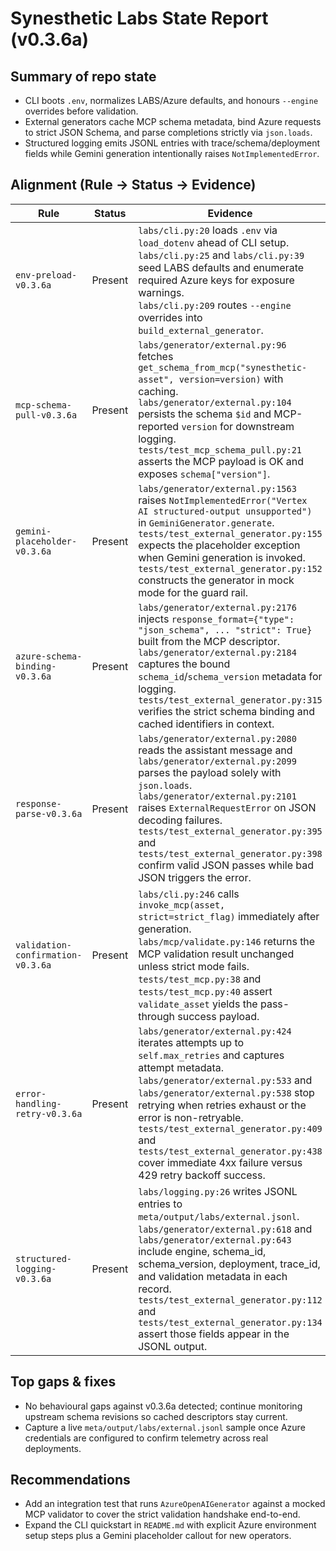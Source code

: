 # Synesthetic Labs State Report (v0.3.6a)

## Summary of repo state

- CLI boots `.env`, normalizes LABS/Azure defaults, and honours `--engine` overrides before validation.
- External generators cache MCP schema metadata, bind Azure requests to strict JSON Schema, and parse completions strictly via `json.loads`.
- Structured logging emits JSONL entries with trace/schema/deployment fields while Gemini generation intentionally raises `NotImplementedError`.

## Alignment (Rule → Status → Evidence)

| Rule | Status | Evidence |
| --- | --- | --- |
| `env-preload-v0.3.6a` | Present | `labs/cli.py:20` loads `.env` via `load_dotenv` ahead of CLI setup.<br>`labs/cli.py:25` and `labs/cli.py:39` seed LABS defaults and enumerate required Azure keys for exposure warnings.<br>`labs/cli.py:209` routes `--engine` overrides into `build_external_generator`. |
| `mcp-schema-pull-v0.3.6a` | Present | `labs/generator/external.py:96` fetches `get_schema_from_mcp("synesthetic-asset", version=version)` with caching.<br>`labs/generator/external.py:104` persists the schema `$id` and MCP-reported `version` for downstream logging.<br>`tests/test_mcp_schema_pull.py:21` asserts the MCP payload is OK and exposes `schema["version"]`. |
| `gemini-placeholder-v0.3.6a` | Present | `labs/generator/external.py:1563` raises `NotImplementedError("Vertex AI structured-output unsupported")` in `GeminiGenerator.generate`.<br>`tests/test_external_generator.py:155` expects the placeholder exception when Gemini generation is invoked.<br>`tests/test_external_generator.py:152` constructs the generator in mock mode for the guard rail. |
| `azure-schema-binding-v0.3.6a` | Present | `labs/generator/external.py:2176` injects `response_format={"type": "json_schema", ... "strict": True}` built from the MCP descriptor.<br>`labs/generator/external.py:2184` captures the bound `schema_id`/`schema_version` metadata for logging.<br>`tests/test_external_generator.py:315` verifies the strict schema binding and cached identifiers in context. |
| `response-parse-v0.3.6a` | Present | `labs/generator/external.py:2080` reads the assistant message and `labs/generator/external.py:2099` parses the payload solely with `json.loads`.<br>`labs/generator/external.py:2101` raises `ExternalRequestError` on JSON decoding failures.<br>`tests/test_external_generator.py:395` and `tests/test_external_generator.py:398` confirm valid JSON passes while bad JSON triggers the error. |
| `validation-confirmation-v0.3.6a` | Present | `labs/cli.py:246` calls `invoke_mcp(asset, strict=strict_flag)` immediately after generation.<br>`labs/mcp/validate.py:146` returns the MCP validation result unchanged unless strict mode fails.<br>`tests/test_mcp.py:38` and `tests/test_mcp.py:40` assert `validate_asset` yields the pass-through success payload. |
| `error-handling-retry-v0.3.6a` | Present | `labs/generator/external.py:424` iterates attempts up to `self.max_retries` and captures attempt metadata.<br>`labs/generator/external.py:533` and `labs/generator/external.py:538` stop retrying when retries exhaust or the error is non-retryable.<br>`tests/test_external_generator.py:409` and `tests/test_external_generator.py:438` cover immediate 4xx failure versus 429 retry backoff success. |
| `structured-logging-v0.3.6a` | Present | `labs/logging.py:26` writes JSONL entries to `meta/output/labs/external.jsonl`.<br>`labs/generator/external.py:618` and `labs/generator/external.py:643` include engine, schema_id, schema_version, deployment, trace_id, and validation metadata in each record.<br>`tests/test_external_generator.py:112` and `tests/test_external_generator.py:134` assert those fields appear in the JSONL output. |

## Top gaps & fixes

- No behavioural gaps against v0.3.6a detected; continue monitoring upstream schema revisions so cached descriptors stay current.
- Capture a live `meta/output/labs/external.jsonl` sample once Azure credentials are configured to confirm telemetry across real deployments.

## Recommendations

- Add an integration test that runs `AzureOpenAIGenerator` against a mocked MCP validator to cover the strict validation handshake end-to-end.
- Expand the CLI quickstart in `README.md` with explicit Azure environment setup steps plus a Gemini placeholder callout for new operators.
